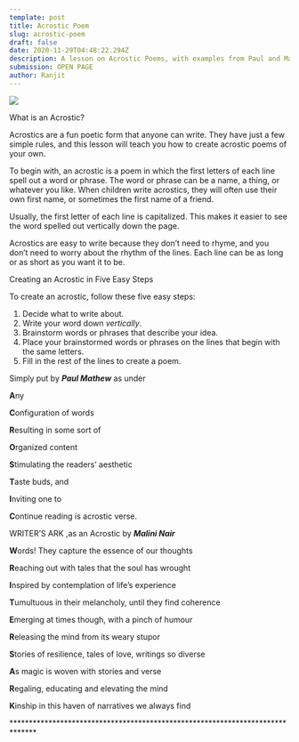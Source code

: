 ```yaml
---
template: post
title: Acrostic Poem
slug: acrostic-poem
draft: false
date: 2020-11-29T04:48:22.294Z
description: A lesson on Acrostic Poems, with examples from Paul and Malini
submission: OPEN PAGE
author: Ranjit
---
```

![](/media/acrostic.jpeg)

What is an Acrostic?

Acrostics are a fun poetic form that anyone can write. They have just a few simple rules, and this lesson will teach you how to create acrostic poems of your own.

To begin with, an acrostic is a poem in which the first letters of each line spell out a word or phrase. The word or phrase can be a name, a thing, or whatever you like. When children write acrostics, they will often use their own first name, or sometimes the first name of a friend.

Usually, the first letter of each line is capitalized. This makes it easier to see the word spelled out vertically down the page.

Acrostics are easy to write because they don’t need to rhyme, and you don’t need to worry about the rhythm of the lines. Each line can be as long or as short as you want it to be.

Creating an Acrostic in Five Easy Steps

To create an acrostic, follow these five easy steps:

1. Decide what to write about.
2. Write your word down *vertically*.
3. Brainstorm words or phrases that describe your idea.
4. Place your brainstormed words or phrases on the lines that begin with the same letters.
5. Fill in the rest of the lines to create a poem.

Simply put by ***Paul Mathew*** as under

**A**ny

**C**onfiguration of words

**R**esulting in some sort of

**O**rganized content

**S**timulating the readers’ aesthetic

**T**aste buds, and

**I**nviting one to

**C**ontinue reading is acrostic verse.







WRITER’S ARK ,as an Acrostic by ***Malini Nair***

**W**ords! They capture the essence of our thoughts

**R**eaching out with tales that the soul has wrought

**I**nspired by contemplation of life’s experience

**T**umultuous in their melancholy, until they find coherence

**E**merging at times though, with a pinch of humour

**R**eleasing the mind from its weary stupor

**S**tories of resilience, tales of love, writings so diverse

**A**s magic is woven with stories and verse

**R**egaling, educating and elevating the mind

**K**inship in this haven of narratives we always find

\*\*\*\*\*\*\*\*\*\*\*\*\*\*\*\*\*\*\*\*\*\*\*\*\*\*\*\*\*\*\*\*\*\*\*\*\*\*\*\*\*\*\*\*\*\*\*\*\*\*\*\*\*\*\*\*\*\*\*\*\*\*\*\*\*\*\*\*\*\*\*\*\*\*\*\*\*\*